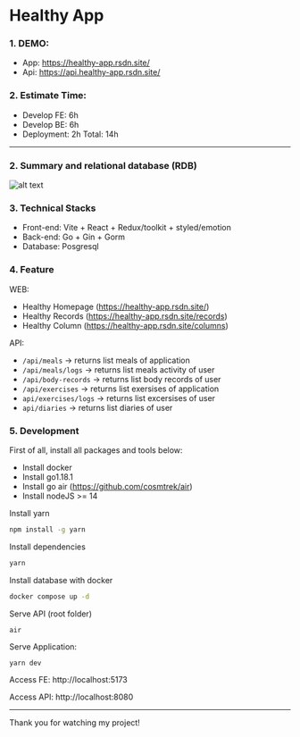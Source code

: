 # Healthy App

### 1. DEMO:
- App: https://healthy-app.rsdn.site/
- Api: https://api.healthy-app.rsdn.site/

### 2. Estimate Time:
- Develop FE: 6h
- Develop BE: 6h
- Deployment: 2h
Total: 14h
-------------------------------------------------
### 2. Summary and relational database (RDB)

![alt text](https://i.ibb.co/9bStSyC/image.png)

### 3. Technical Stacks
- Front-end: Vite + React + Redux/toolkit + styled/emotion
- Back-end: Go + Gin + Gorm
- Database: Posgresql

### 4. Feature
WEB:
- Healthy Homepage (https://healthy-app.rsdn.site/)
- Healthy Records (https://healthy-app.rsdn.site/records)
- Healthy Column (https://healthy-app.rsdn.site/columns)

API:
- `/api/meals` -> returns list meals of application
- `/api/meals/logs` -> returns list meals activity of user
- `/api/body-records` -> returns list body records of user
- `/api/exercises` -> returns list exersises of application
- `api/exercises/logs` -> returns list excersises of user
- `api/diaries` -> returns list diaries of user


### 5. Development
First of all, install all packages and tools below:
- Install docker
- Install go1.18.1
- Install go air (https://github.com/cosmtrek/air)
- Install nodeJS >= 14

Install yarn
```sh
npm install -g yarn
```
Install dependencies
```sh
yarn
```

Install database with docker
```sh
docker compose up -d
```

Serve API (root folder)
```
air
```

Serve Application:
```
yarn dev
```
Access FE: http://localhost:5173

Access API: http://localhost:8080


---------------------------------------
Thank you for watching my project!
